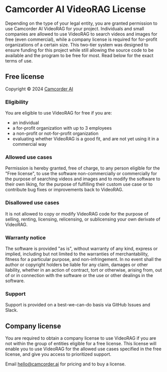 # Camcorder AI VideoRAG License

Depending on the type of your legal entity, you are granted permission to use Camcorder AI VideoRAG for your project. Individuals and small companies are allowed to use VideoRAG to search videos and images for free (even commercial), while a company license is required for for-profit organizations of a certain size. This two-tier system was designed to ensure funding for this project while still allowing the source code to be available and the program to be free for most. Read below for the exact terms of use.

## Free license

Copyright © 2024 [Camcorder AI](https://www.camcorder.ai/)

### Eligibility

You are eligible to use VideoRAG for free if you are:

- an individual
- a for-profit organization with up to 3 employees
- a non-profit or not-for-profit organization
- evaluating whether VideoRAG is a good fit, and are not yet using it in a commercial way

### Allowed use cases

Permission is hereby granted, free of charge, to any person eligible for the "Free license", to use the software non-commercially or commercially for the purpose of searching videos and images and to modify the software to their own liking, for the purpose of fulfilling their custom use case or to contribute bug fixes or improvements back to VideoRAG.

### Disallowed use cases

It is not allowed to copy or modify VideoRAG code for the purpose of selling, renting, licensing, relicensing, or sublicensing your own derivate of VideoRAG.

### Warranty notice

The software is provided "as is", without warranty of any kind, express or implied, including but not limited to the warranties of merchantability, fitness for a particular purpose, and non-infringement. In no event shall the author or copyright holders be liable for any claim, damages or other liability, whether in an action of contract, tort or otherwise, arising from, out of or in connection with the software or the use or other dealings in the software.

### Support

Support is provided on a best-we-can-do basis via GitHub Issues and Slack.

## Company license

You are required to obtain a company license to use VideoRAG if you are not within the group of entities eligible for a free license. This license will enable you to use VideoRAG for the allowed use cases specified in the free license, and give you access to prioritized support.

Email [hello@camcorder.ai](mailto:hello@camcorder.ai?subject=VideoRAG%20inquiry) for pricing and to buy a license.
